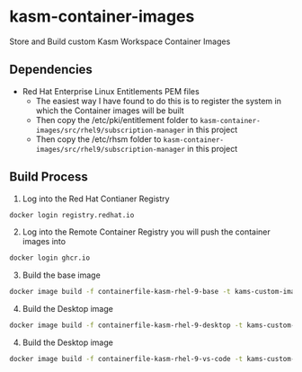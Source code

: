 # kasm-container-images

Store and Build custom Kasm Workspace Container Images

## Dependencies

- Red Hat Enterprise Linux Entitlements PEM files
  - The easiest way I have found to do this is to register the system in which the Container images will be built
  - Then copy the /etc/pki/entitlement folder to `kasm-container-images/src/rhel9/subscription-manager` in this project
  - Then copy the /etc/rhsm folder to `kasm-container-images/src/rhel9/subscription-manager` in this project

## Build Process

1. Log into the Red Hat Contianer Registry

```bash
docker login registry.redhat.io
```

2. Log into the Remote Container Registry you will push the container images into

```bash
docker login ghcr.io
```

3. Build the base image

```bash
docker image build -f containerfile-kasm-rhel-9-base -t kams-custom-images/kasm-rhel-9:base-dev -o type=registry .
```

4. Build the Desktop image

```bash
docker image build -f containerfile-kasm-rhel-9-desktop -t kams-custom-images/kasm-rhel-9:desktop-dev -o type=registry .
```

4. Build the Desktop image

```bash
docker image build -f containerfile-kasm-rhel-9-vs-code -t kams-custom-images/kasm-rhel-9:vs-code-dev -o type=registry .
```
